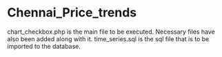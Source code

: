 # Chennai_Price_trends

chart_checkbox.php is the main file to be executed.
Necessary files have also been added along with it. 
time_series.sql is the sql file that is to be imported to the database.

